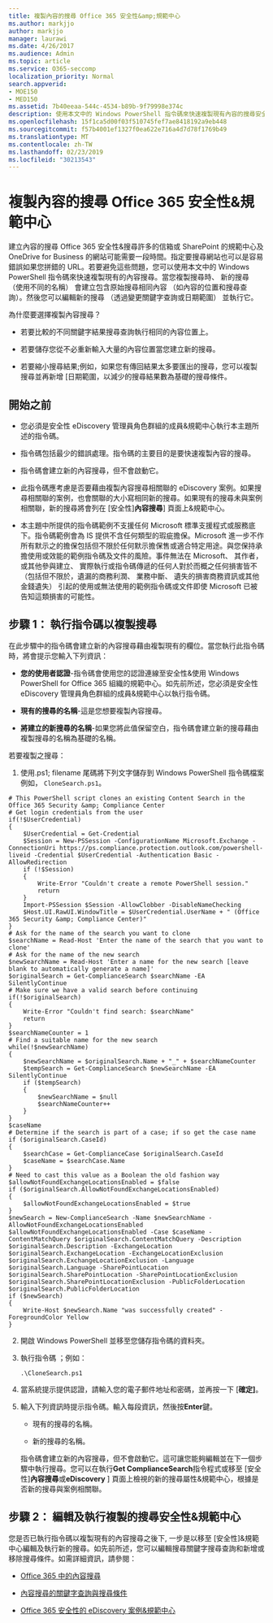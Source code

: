 ```yaml
---
title: 複製內容的搜尋 Office 365 安全性&amp;規範中心
ms.author: markjjo
author: markjjo
manager: laurawi
ms.date: 4/26/2017
ms.audience: Admin
ms.topic: article
ms.service: O365-seccomp
localization_priority: Normal
search.appverid:
- MOE150
- MED150
ms.assetid: 7b40eeaa-544c-4534-b89b-9f79998e374c
description: 使用本文中的 Windows PowerShell 指令碼來快速複製現有內容的搜尋安全性&amp;Compliane 中心搜尋。當您複製搜尋時、 新的搜尋 （使用新的名稱） 會建立包含原始搜尋相同的屬性。然後您可以編輯新的搜尋 （由變更關鍵字查詢或日期範圍），然後再執行它。
ms.openlocfilehash: 15f1ca5d00f03f510745fef7ae8418192a9eb448
ms.sourcegitcommit: f57b4001ef1327f0ea622e716a4d7d78f1769b49
ms.translationtype: MT
ms.contentlocale: zh-TW
ms.lasthandoff: 02/23/2019
ms.locfileid: "30213543"
---
```

# <a name="clone-a-content-search-in-the-office-365-security-amp-compliance-center"></a>複製內容的搜尋 Office 365 安全性&amp;規範中心

建立內容的搜尋 Office 365 安全性&amp;搜尋許多的信箱或 SharePoint 的規範中心及 OneDrive for Business 的網站可能需要一段時間。指定要搜尋網站也可以是容易錯誤如果您拼錯的 URL。若要避免這些問題，您可以使用本文中的 Windows PowerShell 指令碼來快速複製現有的內容搜尋。當您複製搜尋時、 新的搜尋 （使用不同的名稱） 會建立包含原始搜尋相同內容 （如內容的位置和搜尋查詢）。然後您可以編輯新的搜尋 （透過變更關鍵字查詢或日期範圍） 並執行它。
  
為什麼要選擇複製內容搜尋？
  
- 若要比較的不同關鍵字結果搜尋查詢執行相同的內容位置上。
    
- 若要儲存您從不必重新輸入大量的內容位置當您建立新的搜尋。
    
- 若要縮小搜尋結果;例如，如果您有傳回結果太多要匯出的搜尋，您可以複製搜尋並再新增 [日期範圍，以減少的搜尋結果數為基礎的搜尋條件。
  
## <a name="before-you-begin"></a>開始之前

- 您必須是安全性 eDiscovery 管理員角色群組的成員&amp;規範中心執行本主題所述的指令碼。
    
- 指令碼包括最少的錯誤處理。指令碼的主要目的是要快速複製內容的搜尋。
    
- 指令碼會建立新的內容搜尋，但不會啟動它。
    
- 此指令碼應考慮是否要藉由複製內容搜尋相關聯的 eDiscovery 案例。如果搜尋相關聯的案例，也會關聯的大小寫相同新的搜尋。如果現有的搜尋未與案例相關聯，新的搜尋將會列在 [安全性]**內容搜尋**] 頁面上&amp;規範中心。 
    
- 本主題中所提供的指令碼範例不支援任何 Microsoft 標準支援程式或服務底下。指令碼範例會為 IS 提供不含任何類型的瑕疵擔保。Microsoft 進一步不作所有默示之的擔保包括但不限於任何默示擔保售或適合特定用途。與您保持承擔使用或效能的範例指令碼及文件的風險。事件無法在 Microsoft、 其作者，或其他參與建立、 實際執行或指令碼傳遞的任何人對於而概之任何損害皆不 （包括但不限於，遺漏的商務利潤、 業務中斷、 遺失的損害商務資訊或其他金錢遺失） 引起的使用或無法使用的範例指令碼或文件即使 Microsoft 已被告知這類損害的可能性。
  
## <a name="step-1-run-the-script-to-clone-a-search"></a>步驟 1： 執行指令碼以複製搜尋

在此步驟中的指令碼會建立新的內容搜尋藉由複製現有的欄位。當您執行此指令碼時，將會提示您輸入下列資訊：
  
- **您的使用者認證**-指令碼會使用您的認證連線至安全性&amp;使用 Windows PowerShell for Office 365 組織的規範中心。如先前所述，您必須是安全性 eDiscovery 管理員角色群組的成員&amp;規範中心以執行指令碼。 
    
- **現有的搜尋的名稱**-這是您想要複製內容搜尋。 
    
- **將建立的新搜尋的名稱**-如果您將此值保留空白，指令碼會建立新的搜尋藉由複製搜尋的名稱為基礎的名稱。 
    
若要複製之搜尋：
  
1. 使用.ps1; filename 尾碼將下列文字儲存到 Windows PowerShell 指令碼檔案例如， `CloneSearch.ps1`。
    
  ```
  # This PowerShell script clones an existing Content Search in the Office 365 Security &amp; Compliance Center
  # Get login credentials from the user
  if(!$UserCredential)
  {
      $UserCredential = Get-Credential
      $Session = New-PSSession -ConfigurationName Microsoft.Exchange -ConnectionUri https://ps.compliance.protection.outlook.com/powershell-liveid -Credential $UserCredential -Authentication Basic -AllowRedirection
      if (!$Session)
      {
          Write-Error "Couldn't create a remote PowerShell session."
          return
      }
      Import-PSSession $Session -AllowClobber -DisableNameChecking
      $Host.UI.RawUI.WindowTitle = $UserCredential.UserName + " (Office 365 Security &amp; Compliance Center)"
  }
  # Ask for the name of the search you want to clone
  $searchName = Read-Host 'Enter the name of the search that you want to clone'
  # Ask for the name of the new search
  $newSearchName = Read-Host 'Enter a name for the new search [leave blank to automatically generate a name]'
  $originalSearch = Get-ComplianceSearch $searchName -EA SilentlyContinue
  # Make sure we have a valid search before continuing
  if(!$originalSearch)
  {
      Write-Error "Couldn't find search: $searchName"
      return
  }
  $searchNameCounter = 1
  # Find a suitable name for the new search
  while(!$newSearchName)
  {
      $newSearchName = $originalSearch.Name + "_" + $searchNameCounter
      $tempSearch = Get-ComplianceSearch $newSearchName -EA SilentlyContinue
      if ($tempSearch)
      {
          $newSearchName = $null
          $searchNameCounter++
      }
  }
  $caseName
  # Determine if the search is part of a case; if so get the case name
  if ($originalSearch.CaseId)
  {
      $searchCase = Get-ComplianceCase $originalSearch.CaseId
      $caseName = $searchCase.Name
  }
  # Need to cast this value as a Boolean the old fashion way
  $allowNotFoundExchangeLocationsEnabled = $false
  if ($originalSearch.AllowNotFoundExchangeLocationsEnabled)
  {
      $allowNotFoundExchangeLocationsEnabled = $true
  }
  $newSearch = New-ComplianceSearch -Name $newSearchName -AllowNotFoundExchangeLocationsEnabled $allowNotFoundExchangeLocationsEnabled -Case $caseName -ContentMatchQuery $originalSearch.ContentMatchQuery -Description $originalSearch.Description -ExchangeLocation $originalSearch.ExchangeLocation -ExchangeLocationExclusion $originalSearch.ExchangeLocationExclusion -Language $originalSearch.Language -SharePointLocation $originalSearch.SharePointLocation -SharePointLocationExclusion $originalSearch.SharePointLocationExclusion -PublicFolderLocation $originalSearch.PublicFolderLocation
  if ($newSearch)
  {
      Write-Host $newSearch.Name "was successfully created" -ForegroundColor Yellow
  }
  ```

2. 開啟 Windows PowerShell 並移至您儲存指令碼的資料夾。
    
3. 執行指令碼 ；例如：
    
    ```
    .\CloneSearch.ps1
    ```

4. 當系統提示提供認證，請輸入您的電子郵件地址和密碼，並再按一下 [**確定]**。
    
5. 輸入下列資訊時提示指令碼。輸入每段資訊，然後按**Enter**鍵。
    
    - 現有的搜尋的名稱。
    
    - 新的搜尋的名稱。
    
    指令碼會建立新的內容搜尋，但不會啟動它。這可讓您能夠編輯並在下一個步驟中執行搜尋。您可以在執行**Get ComplianceSearch**指令程式或移至 [安全性]**內容搜尋**或**eDiscovery** ] 頁面上檢視的新的搜尋屬性&amp;規範中心，根據是否新的搜尋與案例相關聯。 
  
## <a name="step-2-edit-and-run-the-cloned-search-in-the-security-amp-compliance-center"></a>步驟 2： 編輯及執行複製的搜尋安全性&amp;規範中心

您是否已執行指令碼以複製現有的內容搜尋之後下, 一步是以移至 [安全性]&amp;規範中心編輯及執行新的搜尋。如先前所述，您可以編輯搜尋關鍵字搜尋查詢和新增或移除搜尋條件。如需詳細資訊，請參閱：
  
- [Office 365 中的內容搜尋](content-search.md)
    
- [內容搜尋的關鍵字查詢與搜尋條件](keyword-queries-and-search-conditions.md)
    
- [Office 365 安全性的 eDiscovery 案例&amp;規範中心](ediscovery-cases.md)
